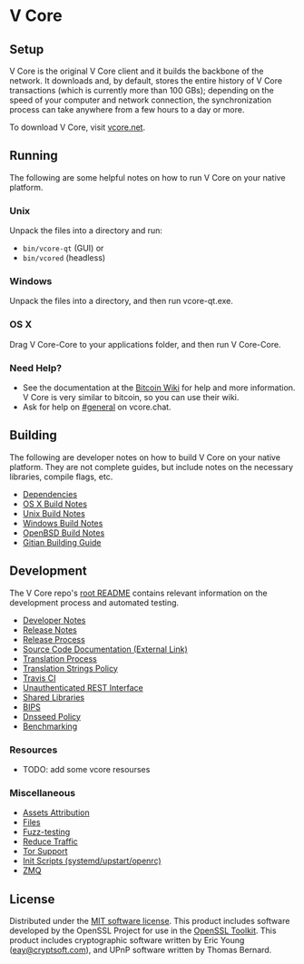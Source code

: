V Core
=============

Setup
---------------------
V Core is the original V Core client and it builds the backbone of the network. It downloads and, by default, stores the entire history of V Core transactions (which is currently more than 100 GBs); depending on the speed of your computer and network connection, the synchronization process can take anywhere from a few hours to a day or more.

To download V Core, visit [vcore.net](https://vcore.net/download).

Running
---------------------
The following are some helpful notes on how to run V Core on your native platform.

### Unix

Unpack the files into a directory and run:

- `bin/vcore-qt` (GUI) or
- `bin/vcored` (headless)

### Windows

Unpack the files into a directory, and then run vcore-qt.exe.

### OS X

Drag V Core-Core to your applications folder, and then run V Core-Core.

### Need Help?

* See the documentation at the [Bitcoin Wiki](https://en.bitcoin.it/wiki/Main_Page)
for help and more information. V Core is very similar to bitcoin, so you can use their wiki.
* Ask for help on [#general](https://vcore.chat/) on vcore.chat.

Building
---------------------
The following are developer notes on how to build V Core on your native platform. They are not complete guides, but include notes on the necessary libraries, compile flags, etc.

- [Dependencies](dependencies.md)
- [OS X Build Notes](build-osx.md)
- [Unix Build Notes](build-unix.md)
- [Windows Build Notes](build-windows.md)
- [OpenBSD Build Notes](build-openbsd.md)
- [Gitian Building Guide](gitian-building.md)

Development
---------------------
The V Core repo's [root README](/README.md) contains relevant information on the development process and automated testing.

- [Developer Notes](developer-notes.md)
- [Release Notes](release-notes.md)
- [Release Process](release-process.md)
- [Source Code Documentation (External Link)](none-yet)
- [Translation Process](translation_process.md)
- [Translation Strings Policy](translation_strings_policy.md)
- [Travis CI](travis-ci.md)
- [Unauthenticated REST Interface](REST-interface.md)
- [Shared Libraries](shared-libraries.md)
- [BIPS](bips.md)
- [Dnsseed Policy](dnsseed-policy.md)
- [Benchmarking](benchmarking.md)

### Resources
* TODO: add some vcore resourses

### Miscellaneous
- [Assets Attribution](assets-attribution.md)
- [Files](files.md)
- [Fuzz-testing](fuzzing.md)
- [Reduce Traffic](reduce-traffic.md)
- [Tor Support](tor.md)
- [Init Scripts (systemd/upstart/openrc)](init.md)
- [ZMQ](zmq.md)

License
---------------------
Distributed under the [MIT software license](/COPYING).
This product includes software developed by the OpenSSL Project for use in the [OpenSSL Toolkit](https://www.openssl.org/). This product includes
cryptographic software written by Eric Young ([eay@cryptsoft.com](mailto:eay@cryptsoft.com)), and UPnP software written by Thomas Bernard.